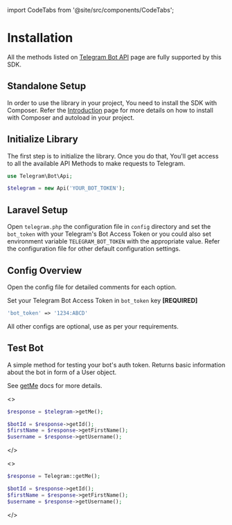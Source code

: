 import CodeTabs from '@site/src/components/CodeTabs';

# Installation

All the methods listed on [Telegram Bot API](https://core.telegram.org/bots/api) page are fully supported by this SDK.

## Standalone Setup

In order to use the library in your project, You need to install the SDK with Composer. Refer the [Introduction](../intro.md) page for more details on how to install with Composer and autoload in your project.

## Initialize Library

The first​ step is to initialize the library. Once you do that, You'll get access to all the available API Methods to make requests to Telegram.

```php title="Standalone"
use Telegram\Bot\Api;

$telegram = new Api('YOUR_BOT_TOKEN');
```

## Laravel Setup

Open `telegram.php` the configuration file in `config` directory and set the `bot_token` with your Telegram's Bot Access Token or you could also set environment variable `TELEGRAM_BOT_TOKEN` with the appropriate value.
Refer the configuration file for other default configuration settings.

## Config Overview

Open the config file for detailed comments for each option.

Set your Telegram Bot Access Token in `bot_token` key **[REQUIRED]**

```php title="telegram.php"
'bot_token' => '1234:ABCD'
```

All other configs are optional, use as per your requirements.

## Test Bot

A simple method for testing your bot's auth token.
Returns basic information about the bot in form of a User object.

See [getMe](https://core.telegram.org/bots/api#getme) docs for more details.

<CodeTabs>
<>

```php
$response = $telegram->getMe();

$botId = $response->getId();
$firstName = $response->getFirstName();
$username = $response->getUsername();
```

</>

<>

```php
$response = Telegram::getMe();

$botId = $response->getId();
$firstName = $response->getFirstName();
$username = $response->getUsername();
```

</>
</CodeTabs>
